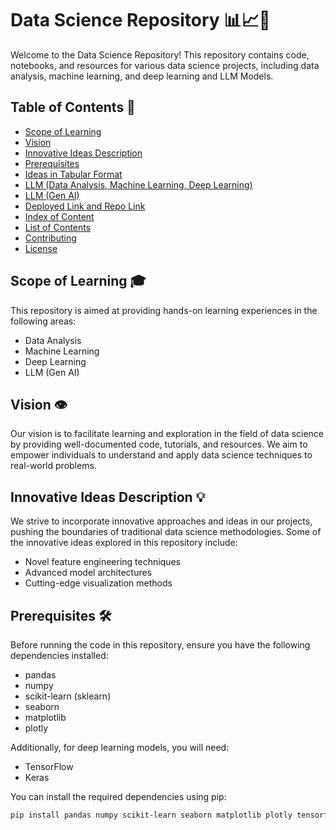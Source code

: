 # Data Science Repository 📊📈🤖

Welcome to the Data Science Repository! This repository contains code, notebooks, and resources for various data science projects, including data analysis, machine learning, and deep learning and LLM Models.

## Table of Contents 📑

- [Scope of Learning](#scope-of-learning)
- [Vision](#vision)
- [Innovative Ideas Description](#innovative-ideas-description)
- [Prerequisites](#prerequisites)
- [Ideas in Tabular Format](#ideas-in-tabular-format)
- [LLM (Data Analysis, Machine Learning, Deep Learning)](#llm-data-analysis-machine-learning-deep-learning)
- [LLM (Gen AI)](#llm-gen-ai)
- [Deployed Link and Repo Link](#deployed-link-and-repo-link)
- [Index of Content](#index-of-content)
- [List of Contents](#list-of-contents)
- [Contributing](#contributing)
- [License](#license)

## Scope of Learning 🎓

This repository is aimed at providing hands-on learning experiences in the following areas:
- Data Analysis
- Machine Learning
- Deep Learning
- LLM (Gen AI)

## Vision 👁️

Our vision is to facilitate learning and exploration in the field of data science by providing well-documented code, tutorials, and resources. We aim to empower individuals to understand and apply data science techniques to real-world problems.

## Innovative Ideas Description 💡

We strive to incorporate innovative approaches and ideas in our projects, pushing the boundaries of traditional data science methodologies. Some of the innovative ideas explored in this repository include:
- Novel feature engineering techniques
- Advanced model architectures
- Cutting-edge visualization methods

## Prerequisites 🛠️

Before running the code in this repository, ensure you have the following dependencies installed:
- pandas
- numpy
- scikit-learn (sklearn)
- seaborn
- matplotlib
- plotly

Additionally, for deep learning models, you will need:
- TensorFlow
- Keras

You can install the required dependencies using pip:
```bash
pip install pandas numpy scikit-learn seaborn matplotlib plotly tensorflow keras
